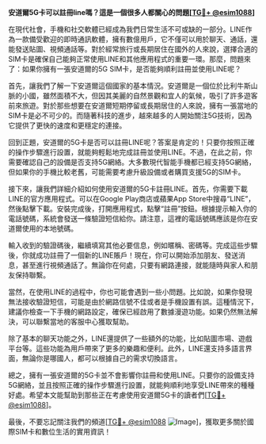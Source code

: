 **安道爾5G卡可以註冊line嗎？這是一個很多人都關心的問題[[TG💪+ @esim1088](https://t.me/s/esim1088)]**

在現代社會，手機和社交軟體已經成為我們日常生活不可或缺的一部分。LINE作為一款備受歡迎的即時通訊軟體，擁有數億用戶，它不僅可以用於聊天、通話，還能發送貼圖、視頻通話等。對於經常旅行或長期居住在國外的人來說，選擇合適的SIM卡是確保自己能夠正常使用LINE和其他應用程式的重要一環。那麼，問題來了：如果你擁有一張安道爾的5G SIM卡，是否能夠順利註冊並使用LINE呢？

首先，讓我們了解一下安道爾這個國家的基本情況。安道爾是一個位於比利牛斯山脈的小國，雖然面積不大，但因其美麗的自然景觀和宜人的氣候，吸引了許多遊客前來旅遊。對於那些想要在安道爾短期停留或長期居住的人來說，擁有一張當地的SIM卡是必不可少的。而隨著科技的進步，越來越多的人開始關注5G技術，因為它提供了更快的速度和更穩定的連接。

回到正題，安道爾的5G卡是否可以註冊LINE呢？答案是肯定的！只要你按照正確的操作步驟進行設置，就能夠輕鬆地完成註冊並使用LINE。不過，在此之前，你需要確認自己的設備是否支持5G網絡。大多數現代智能手機都已經支持5G網絡，但如果你的手機比較老舊，可能需要考慮升級設備或者購買支援5G的SIM卡。

接下來，讓我們詳細介紹如何使用安道爾的5G卡註冊LINE。首先，你需要下載LINE的官方應用程式。可以在Google Play商店或蘋果App Store中搜尋“LINE”，然後點擊下載。安裝完成後，打開應用程式，點擊“註冊”按鈕。根據提示輸入你的電話號碼，系統會發送一條驗證短信給你。請注意，這裡的電話號碼應該是你在安道爾使用的本地號碼。

輸入收到的驗證碼後，繼續填寫其他必要信息，例如暱稱、密碼等。完成這些步驟後，你就成功註冊了一個新的LINE賬戶！現在，你可以開始添加朋友、發送消息，甚至進行視頻通話了。無論你在何處，只要有網路連接，就能隨時與家人和朋友保持聯繫。

當然，在使用LINE的過程中，你也可能會遇到一些小問題。比如說，如果你發現無法接收驗證短信，可能是由於網路信號不佳或者是手機設置有誤。這種情況下，建議你檢查一下手機的網路設定，確保已經啟用了數據漫遊功能。如果仍然無法解決，可以聯繫當地的客服中心獲取幫助。

除了基本的聊天功能之外，LINE還提供了一些額外的功能，比如貼圖市場、遊戲平台等。這些功能為用戶帶來了更多的樂趣和便利。此外，LINE還支持多語言界面，無論你是哪國人，都可以根據自己的需求切換語言。

總之，擁有一張安道爾的5G卡並不會影響你註冊和使用LINE。只要你的設備支持5G網絡，並且按照正確的操作步驟進行設置，就能夠順利地享受LINE帶來的種種好處。希望本文能幫助到那些正在考慮使用安道爾5G卡的讀者們[[TG💪+ @esim1088](https://t.me/s/esim1088)]。

最後，不要忘記關注我們的頻道[[TG💪+ @esim1088](https://t.me/s/esim1088) ![Image](https://i.postimg.cc/4NQfJmqS/Snipaste-2025-05-13-00-14-12.png)]，獲取更多關於國際SIM卡和數位生活的實用資訊！